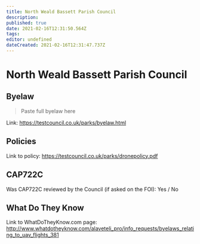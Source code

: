 ```yaml
---
title: North Weald Bassett Parish Council
description: 
published: true
date: 2021-02-16T12:31:50.564Z
tags: 
editor: undefined
dateCreated: 2021-02-16T12:31:47.737Z
---
```


# North Weald Bassett Parish Council


## Byelaw
> Paste full byelaw here

Link:
https://testcouncil.co.uk/parks/byelaw.html

## Policies
Link to policy:
https://testcouncil.co.uk/parks/dronepolicy.pdf

## CAP722C

Was CAP722C reviewed by the Council (if asked on the FOI): Yes / No

## What Do They Know

Link to WhatDoTheyKnow.com page:
http://www.whatdotheyknow.com/alaveteli_pro/info_requests/byelaws_relating_to_uav_flights_381

